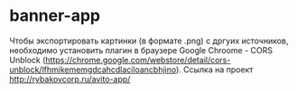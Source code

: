 # banner-app
Чтобы экспортировать картинки (в формате .png) с дргуих источников, необходимо установить плагин в браузере Google Chroome - CORS Unblock (https://chrome.google.com/webstore/detail/cors-unblock/lfhmikememgdcahcdlaciloancbhjino). 
Ссылка на проект http://rybakovcorp.ru/avito-app/
